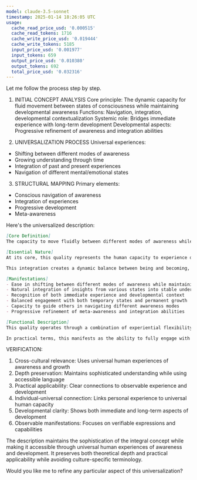```yaml
---
model: claude-3.5-sonnet
timestamp: 2025-01-14 18:26:05 UTC
usage:
  cache_read_price_usd: '0.000515'
  cache_read_tokens: 1716
  cache_write_price_usd: '0.019444'
  cache_write_tokens: 5185
  input_price_usd: '0.001977'
  input_tokens: 659
  output_price_usd: '0.010380'
  output_tokens: 692
  total_price_usd: '0.032316'
---
```


Let me follow the process step by step.

1. INITIAL CONCEPT ANALYSIS
Core principle: The dynamic capacity for fluid movement between states of consciousness while maintaining developmental awareness
Functions: Navigation, integration, developmental contextualization
Systemic role: Bridges immediate experience with long-term development
Developmental aspects: Progressive refinement of awareness and integration abilities

2. UNIVERSALIZATION PROCESS
Universal experiences:
- Shifting between different modes of awareness
- Growing understanding through time
- Integration of past and present experiences
- Navigation of different mental/emotional states

3. STRUCTURAL MAPPING
Primary elements:
- Conscious navigation of awareness
- Integration of experiences
- Progressive development
- Meta-awareness

Here's the universalized description:

```markdown
[Core Definition]
The capacity to move fluidly between different modes of awareness while maintaining clear recognition of one's developmental journey. This quality enables conscious navigation of varied states of experience while integrating insights into stable growth and understanding.

[Essential Nature]
At its core, this quality represents the human capacity to experience different states of consciousness - from ordinary waking awareness to profound contemplative states - while maintaining a clear sense of one's developmental path and current position within it. It combines immediate experiential flexibility with long-term developmental awareness, allowing for both momentary depth and sustained growth.

This integration creates a dynamic balance between being and becoming, between immediate experience and long-term development, enabling one to fully inhabit present moments while maintaining awareness of broader developmental contexts and possibilities.

[Manifestations]
- Ease in shifting between different modes of awareness while maintaining clarity and coherence
- Natural integration of insights from various states into stable understanding
- Recognition of both immediate experience and developmental context
- Balanced engagement with both temporary states and permanent growth
- Capacity to guide others in navigating different awareness modes
- Progressive refinement of meta-awareness and integration abilities

[Functional Description]
This quality operates through a combination of experiential flexibility and developmental awareness. The mind becomes capable of fluid movement between different modes of consciousness while maintaining an understanding of how these experiences contribute to lasting development. This creates a dynamic interaction between immediate experience and long-term growth, where each informs and enriches the other.

In practical terms, this manifests as the ability to fully engage with varying experiences - from ordinary to profound - while maintaining perspective on their developmental significance. This enables both immediate depth of experience and sustained growth over time, allowing for rich engagement with present moments while supporting continuous development and integration.
```

VERIFICATION:
1. Cross-cultural relevance: Uses universal human experiences of awareness and growth
2. Depth preservation: Maintains sophisticated understanding while using accessible language
3. Practical applicability: Clear connections to observable experience and development
4. Individual-universal connection: Links personal experience to universal human capacity
5. Developmental clarity: Shows both immediate and long-term aspects of development
6. Observable manifestations: Focuses on verifiable expressions and capabilities

The description maintains the sophistication of the integral concept while making it accessible through universal human experiences of awareness and development. It preserves both theoretical depth and practical applicability while avoiding culture-specific terminology.

Would you like me to refine any particular aspect of this universalization?